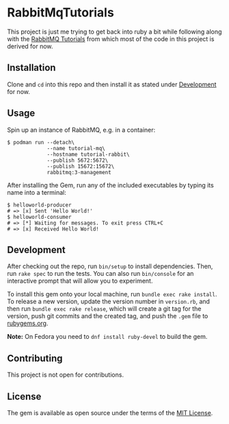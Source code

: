 # RabbitMqTutorials

This project is just me trying to get back into ruby a bit while following along with the [RabbitMQ Tutorials](https://www.rabbitmq.com/getstarted.html)
from which most of the code in this project is derived for now.

## Installation

Clone and `cd` into this repo and then install it as stated under [Development](#development) for now.

## Usage

Spin up an instance of RabbitMQ, e.g. in a container:

```shell
$ podman run --detach\
             --name tutorial-mq\
             --hostname tutorial-rabbit\
             --publish 5672:5672\
             --publish 15672:15672\
             rabbitmq:3-management
```

After installing the Gem, run any of the included executables by typing its name into a terminal:

```shell
$ helloworld-producer 
# => [x] Sent 'Hello World!'
$ helloworld-consumer 
# => [*] Waiting for messages. To exit press CTRL+C
# => [x] Received Hello World!
```

## Development

After checking out the repo, run `bin/setup` to install dependencies. Then, run `rake spec` to run the tests. You can also run `bin/console` for an interactive prompt that will allow you to experiment.

To install this gem onto your local machine, run `bundle exec rake install`. To release a new version, update the version number in `version.rb`, and then run `bundle exec rake release`, which will create a git tag for the version, push git commits and the created tag, and push the `.gem` file to [rubygems.org](https://rubygems.org).

**Note:** On Fedora you need to `dnf install ruby-devel` to build the gem.

## Contributing

This project is not open for contributions.

## License

The gem is available as open source under the terms of the [MIT License](https://opensource.org/licenses/MIT).
